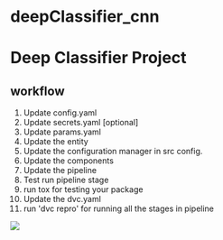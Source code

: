 # deepClassifier_cnn
# Deep Classifier Project

## workflow

1. Update config.yaml
2. Update secrets.yaml [optional]
3. Update params.yaml
4. Update the entity
5. Update the configuration manager in src config.
6. Update the components
7. Update the pipeline
8. Test run pipeline stage
9. run tox for testing your package
10. Update the dvc.yaml
11. run 'dvc repro' for running all the stages in pipeline

![]("https://github.com/nitish9413/deepClassifier_cnn/blob/2f095591601372901321eabe47a723f8a66b4108/docs/images/Data%20Ingestion@2x%201.png")